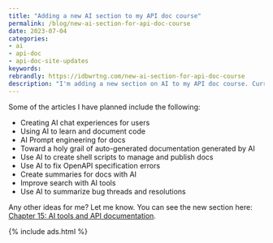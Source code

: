 ```yaml
---
title: "Adding a new AI section to my API doc course"
permalink: /blog/new-ai-section-for-api-doc-course
date: 2023-07-04
categories:
- ai
- api-doc
- api-doc-site-updates
keywords: 
rebrandly: https://idbwrtng.com/new-ai-section-for-api-doc-course
description: "I'm adding a new section on AI to my API doc course. Currently, there are just two articles in there (one on Oxygen XML's Positron Assistant, another on AI document engineering) but I plan to add many more over the coming months."
---
```


Some of the articles I have planned include the following:

- Creating AI chat experiences for users
- Using AI to learn and document code
- AI Prompt engineering for docs
- Toward a holy grail of auto-generated documentation generated by AI
- Use AI to create shell scripts to manage and publish docs
- Use AI to fix OpenAPI specification errors
- Create summaries for docs with AI
- Improve search with AI tools
- Use AI to summarize bug threads and resolutions

Any other ideas for me? Let me know. You can see the new section here: [Chapter 15: AI tools and API documentation](/learnapidoc/ai.html).

{% include ads.html %}